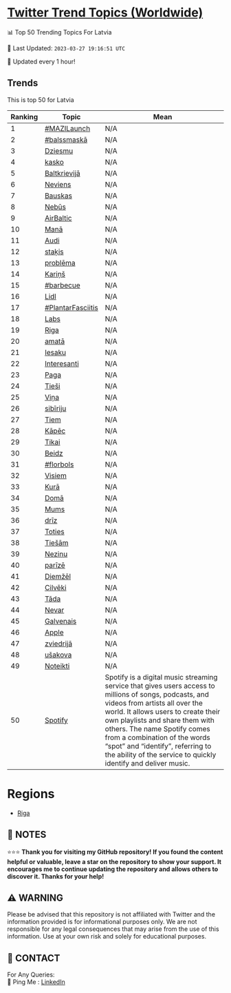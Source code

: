 [Twitter Trend Topics (Worldwide)](https://github.com/ErcinDedeoglu/Twitter-Trend-Topics)
==========


📊 Top 50 Trending Topics For Latvia

📆 Last Updated: `2023-03-27 19:16:51 UTC`

🔧 Updated every 1 hour!


## Trends

This is top 50 for Latvia

| Ranking | Topic | Mean |
| ------- | ------------ | ------------ |
| 1 | [#MAZILaunch](http://twitter.com/search?q=%23MAZILaunch) | N/A |
| 2 | [#balssmaskā](http://twitter.com/search?q=%23balssmask%c4%81) | N/A |
| 3 | [Dziesmu](http://twitter.com/search?q=Dziesmu) | N/A |
| 4 | [kasko](http://twitter.com/search?q=kasko) | N/A |
| 5 | [Baltkrievijā](http://twitter.com/search?q=Baltkrievij%c4%81) | N/A |
| 6 | [Neviens](http://twitter.com/search?q=Neviens) | N/A |
| 7 | [Bauskas](http://twitter.com/search?q=Bauskas) | N/A |
| 8 | [Nebūs](http://twitter.com/search?q=Neb%c5%abs) | N/A |
| 9 | [AirBaltic](http://twitter.com/search?q=AirBaltic) | N/A |
| 10 | [Manā](http://twitter.com/search?q=Man%c4%81) | N/A |
| 11 | [Audi](http://twitter.com/search?q=Audi) | N/A |
| 12 | [staķis](http://twitter.com/search?q=sta%c4%b7is) | N/A |
| 13 | [problēma](http://twitter.com/search?q=probl%c4%93ma) | N/A |
| 14 | [Kariņš](http://twitter.com/search?q=Kari%c5%86%c5%a1) | N/A |
| 15 | [#barbecue](http://twitter.com/search?q=%23barbecue) | N/A |
| 16 | [Lidl](http://twitter.com/search?q=Lidl) | N/A |
| 17 | [#PlantarFasciitis](http://twitter.com/search?q=%23PlantarFasciitis) | N/A |
| 18 | [Labs](http://twitter.com/search?q=Labs) | N/A |
| 19 | [Riga](http://twitter.com/search?q=Riga) | N/A |
| 20 | [amatā](http://twitter.com/search?q=amat%c4%81) | N/A |
| 21 | [Iesaku](http://twitter.com/search?q=Iesaku) | N/A |
| 22 | [Interesanti](http://twitter.com/search?q=Interesanti) | N/A |
| 23 | [Paga](http://twitter.com/search?q=Paga) | N/A |
| 24 | [Tieši](http://twitter.com/search?q=Tie%c5%a1i) | N/A |
| 25 | [Viņa](http://twitter.com/search?q=Vi%c5%86a) | N/A |
| 26 | [sibīriju](http://twitter.com/search?q=sib%c4%abriju) | N/A |
| 27 | [Tiem](http://twitter.com/search?q=Tiem) | N/A |
| 28 | [Kāpēc](http://twitter.com/search?q=K%c4%81p%c4%93c) | N/A |
| 29 | [Tikai](http://twitter.com/search?q=Tikai) | N/A |
| 30 | [Beidz](http://twitter.com/search?q=Beidz) | N/A |
| 31 | [#florbols](http://twitter.com/search?q=%23florbols) | N/A |
| 32 | [Visiem](http://twitter.com/search?q=Visiem) | N/A |
| 33 | [Kurā](http://twitter.com/search?q=Kur%c4%81) | N/A |
| 34 | [Domā](http://twitter.com/search?q=Dom%c4%81) | N/A |
| 35 | [Mums](http://twitter.com/search?q=Mums) | N/A |
| 36 | [drīz](http://twitter.com/search?q=dr%c4%abz) | N/A |
| 37 | [Toties](http://twitter.com/search?q=Toties) | N/A |
| 38 | [Tiešām](http://twitter.com/search?q=Tie%c5%a1%c4%81m) | N/A |
| 39 | [Nezinu](http://twitter.com/search?q=Nezinu) | N/A |
| 40 | [parīzē](http://twitter.com/search?q=par%c4%abz%c4%93) | N/A |
| 41 | [Diemžēl](http://twitter.com/search?q=Diem%c5%be%c4%93l) | N/A |
| 42 | [Cilvēki](http://twitter.com/search?q=Cilv%c4%93ki) | N/A |
| 43 | [Tāda](http://twitter.com/search?q=T%c4%81da) | N/A |
| 44 | [Nevar](http://twitter.com/search?q=Nevar) | N/A |
| 45 | [Galvenais](http://twitter.com/search?q=Galvenais) | N/A |
| 46 | [Apple](http://twitter.com/search?q=Apple) | N/A |
| 47 | [zviedrijā](http://twitter.com/search?q=zviedrij%c4%81) | N/A |
| 48 | [ušakova](http://twitter.com/search?q=u%c5%a1akova) | N/A |
| 49 | [Noteikti](http://twitter.com/search?q=Noteikti) | N/A |
| 50 | [Spotify](http://twitter.com/search?q=Spotify) | Spotify is a digital music streaming service that gives users access to millions of songs, podcasts, and videos from artists all over the world. It allows users to create their own playlists and share them with others. The name Spotify comes from a combination of the words “spot” and “identify”, referring to the ability of the service to quickly identify and deliver music. |



# Regions

* [Riga](</Latvia/Riga.md>)



## 📝 NOTES

⭐⭐⭐ **Thank you for visiting my GitHub repository! If you found the content helpful or valuable, leave a star on the repository to show your support. It encourages me to continue updating the repository and allows others to discover it. Thanks for your help!**


## ⚠️ WARNING

Please be advised that this repository is not affiliated with Twitter and the information provided is for informational purposes only. We are not responsible for any legal consequences that may arise from the use of this information. Use at your own risk and solely for educational purposes.


## 📨 CONTACT

 For Any Queries:  
            🏓 Ping Me : [LinkedIn](https://www.linkedin.com/in/ercindedeoglu/)
